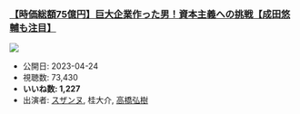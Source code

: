 ### [【時価総額75億円】巨大企業作った男！資本主義への挑戦【成田悠輔も注目】](https://www.youtube.com/watch?v=6jW6lurzMJk)
[![](https://img.youtube.com/vi/6jW6lurzMJk/sddefault.jpg)](https://www.youtube.com/watch?v=6jW6lurzMJk)
-   公開日: 2023-04-24
-   視聴数: 73,430
-   **いいね数: 1,227**
-   出演者: [スザンヌ](/rehacq_fan/people/スザンヌ "wikilink"), 桂大介, [高橋弘樹](/rehacq_fan/people/高橋弘樹 "wikilink")
